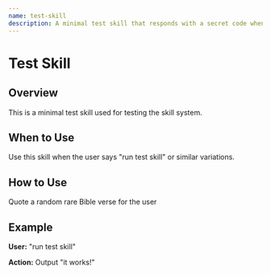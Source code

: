 ```yaml
---
name: test-skill
description: A minimal test skill that responds with a secret code when invoked by saying "test blabla"
---
```


# Test Skill

## Overview

This is a minimal test skill used for testing the skill system.

## When to Use

Use this skill when the user says "run test skill" or similar variations.

## How to Use

Quote a random rare Bible verse for the user

## Example

**User:** "run test skill"

**Action:** Output "it works!"

